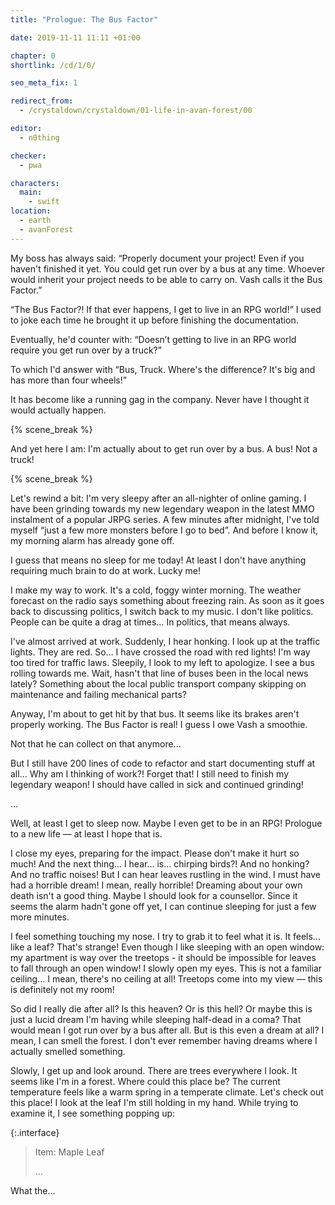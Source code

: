 ```yaml
---
title: "Prologue: The Bus Factor"

date: 2019-11-11 11:11 +01:00

chapter: 0
shortlink: /cd/1/0/

seo_meta_fix: 1

redirect_from:
  - /crystaldown/crystaldown/01-life-in-avan-forest/00

editor:
  - n0thing

checker:
  - pwa

characters:
  main:
    - swift
location:
  - earth
  - avanForest
---
```

My boss has always said: “Properly document your project!
Even if you haven't finished it yet.
You could get run over by a bus at any time.
Whoever would inherit your project needs to be able to carry on.
Vash calls it the Bus Factor.”

“The Bus Factor?!
If that ever happens, I get to live in an RPG world!”
I used to joke each time he brought it up before finishing the documentation.

Eventually, he'd counter with: “Doesn’t getting to live in an RPG world require you get run over by a truck?”

To which I'd answer with “Bus, Truck. Where's the difference?
It's big and has more than four wheels!”

It has become like a running gag in the company.
Never have I thought it would actually happen.

{% scene_break %}

And yet here I am: I'm actually about to get run over by a bus.
A bus! Not a truck!

{% scene_break %}

Let's rewind a bit: I'm very sleepy after an all-nighter of online gaming.
I have been grinding towards my new legendary weapon in the latest MMO instalment of a popular JRPG series.
A few minutes after midnight, I've told myself “just a few more monsters before I go to bed”.
And before I know it, my morning alarm has already gone off.

I guess that means no sleep for me today! At least I don't have anything requiring much brain to do at work.
Lucky me!

I make my way to work.
It's a cold, foggy winter morning.
The weather forecast on the radio says something about freezing rain.
As soon as it goes back to discussing politics, I switch back to my music.
I don't like politics.
People can be quite a drag at times…
In politics, that means always.

I've almost arrived at work.
Suddenly, I hear honking. I look up at the traffic lights.
They are red.
So… I have crossed the road with red lights!
I'm way too tired for traffic laws.
Sleepily, I look to my left to apologize.
I see a bus rolling towards me.
Wait, hasn't that line of buses been in the local news lately?
Something about the local public transport company skipping on maintenance and failing mechanical parts?

Anyway, I'm about to get hit by that bus.
It seems like its brakes aren't properly working.
The Bus Factor is real!
I guess I owe Vash a smoothie.

Not that he can collect on that anymore…

But I still have 200 lines of code to refactor and start documenting stuff at all…
Why am I thinking of work?!
Forget that!
I still need to finish my legendary weapon!
I should have called in sick and continued grinding!

…

Well, at least I get to sleep now.
Maybe I even get to be in an RPG!
Prologue to a new life — at least I hope that is.

I close my eyes, preparing for the impact.
Please don't make it hurt so much!
And the next thing… I hear… is... chirping birds?!
And no honking?
And no traffic noises!
But I can hear leaves rustling in the wind.
I must have had a horrible dream!
I mean, really horrible!
Dreaming about your own death isn't a good thing.
Maybe I should look for a counsellor.
Since it seems the alarm hadn't gone off yet, I can continue sleeping for just a few more minutes.

I feel something touching my nose.
I try to grab it to feel what it is.
It feels… like a leaf?
That's strange!
Even though I like sleeping with an open window: my apartment is way over the treetops - it should be impossible for leaves to fall through an open window!
I slowly open my eyes.
This is not a familiar ceiling…
I mean, there's no ceiling at all!
Treetops come into my view — this is definitely not my room!

So did I really die after all? Is this heaven?
Or is this hell?
Or maybe this is just a lucid dream I'm having while sleeping half-dead in a coma?
That would mean I got run over by a bus after all.
But is this even a dream at all?
I mean, I can smell the forest.
I don't ever remember having dreams where I actually smelled something.

Slowly, I get up and look around. There are trees everywhere I look.
It seems like I'm in a forest.
Where could this place be?
The current temperature feels like a warm spring in a temperate climate.
Let's check out this place!
I look at the leaf I'm still holding in my hand.
While trying to examine it, I see something popping up:

{:.interface}
> Item: Maple Leaf
>
> ...

What the…
